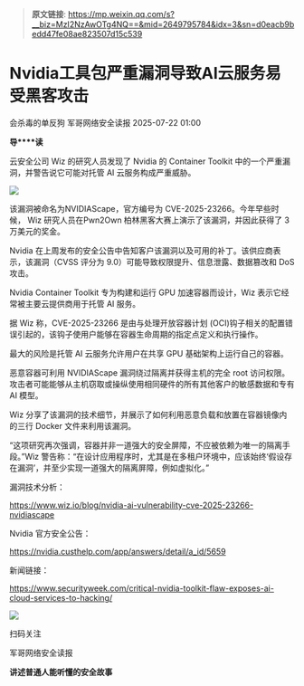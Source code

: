 > **原文链接**: https://mp.weixin.qq.com/s?__biz=MzI2NzAwOTg4NQ==&mid=2649795784&idx=3&sn=d0eacb9bedd47fe08ae823507d15c539

#  Nvidia工具包严重漏洞导致AI云服务易受黑客攻击  
会杀毒的单反狗  军哥网络安全读报   2025-07-22 01:00  
  
**导****读**  
  
  
  
云安全公司 Wiz 的研究人员发现了 Nvidia 的 Container Toolkit 中的一个严重漏洞，并警告说它可能对托管 AI 云服务构成严重威胁。  
  
![](https://mmbiz.qpic.cn/mmbiz_png/AnRWZJZfVaFnHHLLDG3Y6CahZlmucfaxysfybGgBuibAwfOWEScOg4k9Wib0Tq1AhMvTEXISU0nB1kmv0NWALPSQ/640?wx_fmt=png&from=appmsg "")  
  
  
该漏洞被命名为NVIDIAScape，官方编号为 CVE-2025-23266。今年早些时候， Wiz 研究人员在Pwn2Own 柏林黑客大赛上演示了该漏洞，并因此获得了 3 万美元的奖金。  
  
  
Nvidia 在上周发布的安全公告中告知客户该漏洞以及可用的补丁。该供应商表示，该漏洞（CVSS 评分为 9.0）可能导致权限提升、信息泄露、数据篡改和 DoS 攻击。  
  
  
Nvidia Container Toolkit 专为构建和运行 GPU 加速容器而设计，Wiz 表示它经常被主要云提供商用于托管 AI 服务。  
  
  
据 Wiz 称，CVE-2025-23266 是由与处理开放容器计划 (OCI)钩子相关的配置错误引起的，该钩子使用户能够在容器生命周期的指定点定义和执行操作。  
  
  
最大的风险是托管 AI 云服务允许用户在共享 GPU 基础架构上运行自己的容器。  
  
  
恶意容器可利用 NVIDIAScape 漏洞绕过隔离并获得主机的完全 root 访问权限。攻击者可能能够从主机窃取或操纵使用相同硬件的所有其他客户的敏感数据和专有 AI 模型。  
  
  
Wiz 分享了该漏洞的技术细节，并展示了如何利用恶意负载和放置在容器镜像内的三行 Docker 文件来利用该漏洞。  
  
  
“这项研究再次强调，容器并非一道强大的安全屏障，不应被依赖为唯一的隔离手段。”Wiz 警告称：“在设计应用程序时，尤其是在多租户环境中，应该始终‘假设存在漏洞’，并至少实现一道强大的隔离屏障，例如虚拟化。”  
  
  
漏洞技术分析：  
  
https://www.wiz.io/blog/nvidia-ai-vulnerability-cve-2025-23266-nvidiascape  
  
  
Nvidia 官方安全公告：  
  
https://nvidia.custhelp.com/app/answers/detail/a_id/5659  
  
  
新闻链接：  
  
https://www.securityweek.com/critical-nvidia-toolkit-flaw-exposes-ai-cloud-services-to-hacking/  
  
![](https://mmbiz.qpic.cn/mmbiz_jpg/AnRWZJZfVaGC3gsJClsh4Fia0icylyBEnBywibdbkrLLzmpibfdnf5wNYzEUq2GpzfedMKUjlLJQ4uwxAFWLzHhPFQ/640?wx_fmt=jpeg "")  
  
扫码关注  
  
军哥网络安全读报  
  
**讲述普通人能听懂的安全故事**  
  
  

